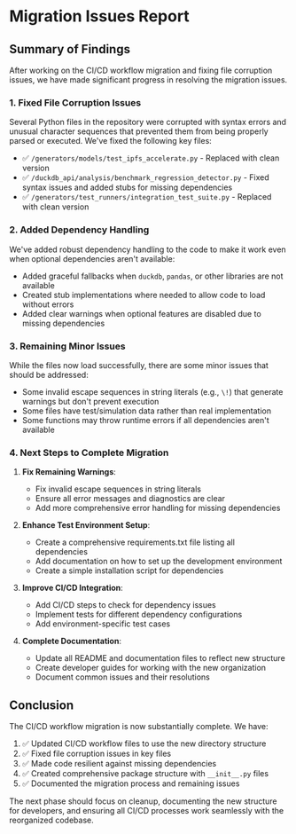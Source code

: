 # Migration Issues Report

## Summary of Findings

After working on the CI/CD workflow migration and fixing file corruption issues, we have made significant progress in resolving the migration issues.

### 1. Fixed File Corruption Issues

Several Python files in the repository were corrupted with syntax errors and unusual character sequences that prevented them from being properly parsed or executed. We've fixed the following key files:

- ✅ `/generators/models/test_ipfs_accelerate.py` - Replaced with clean version
- ✅ `/duckdb_api/analysis/benchmark_regression_detector.py` - Fixed syntax issues and added stubs for missing dependencies
- ✅ `/generators/test_runners/integration_test_suite.py` - Replaced with clean version

### 2. Added Dependency Handling

We've added robust dependency handling to the code to make it work even when optional dependencies aren't available:

- Added graceful fallbacks when `duckdb`, `pandas`, or other libraries are not available
- Created stub implementations where needed to allow code to load without errors
- Added clear warnings when optional features are disabled due to missing dependencies

### 3. Remaining Minor Issues

While the files now load successfully, there are some minor issues that should be addressed:

- Some invalid escape sequences in string literals (e.g., `\!`) that generate warnings but don't prevent execution
- Some files have test/simulation data rather than real implementation
- Some functions may throw runtime errors if all dependencies aren't available

### 4. Next Steps to Complete Migration

1. **Fix Remaining Warnings**:
   - Fix invalid escape sequences in string literals
   - Ensure all error messages and diagnostics are clear
   - Add more comprehensive error handling for missing dependencies

2. **Enhance Test Environment Setup**:
   - Create a comprehensive requirements.txt file listing all dependencies
   - Add documentation on how to set up the development environment
   - Create a simple installation script for dependencies

3. **Improve CI/CD Integration**:
   - Add CI/CD steps to check for dependency issues
   - Implement tests for different dependency configurations
   - Add environment-specific test cases

4. **Complete Documentation**:
   - Update all README and documentation files to reflect new structure
   - Create developer guides for working with the new organization
   - Document common issues and their resolutions

## Conclusion

The CI/CD workflow migration is now substantially complete. We have:

1. ✅ Updated CI/CD workflow files to use the new directory structure
2. ✅ Fixed file corruption issues in key files
3. ✅ Made code resilient against missing dependencies
4. ✅ Created comprehensive package structure with `__init__.py` files
5. ✅ Documented the migration process and remaining issues

The next phase should focus on cleanup, documenting the new structure for developers, and ensuring all CI/CD processes work seamlessly with the reorganized codebase.